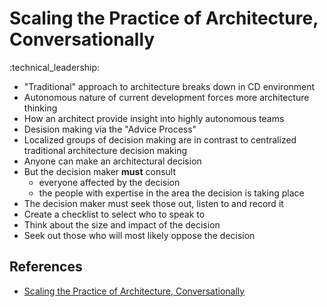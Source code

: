 # Scaling the Practice of Architecture, Conversationally

:technical_leadership:

- "Traditional" approach to architecture breaks down in CD environment
- Autonomous nature of current development forces more architecture thinking
- How an architect provide insight into highly autonomous teams
- Desision making via the "Advice Process"
- Localized groups of decision making are in contrast to centralized traditional architecture decision making
- Anyone can make an architectural decision
- But the decision maker **must** consult
  - everyone affected by the decision
  - the people with expertise in the area the decision is taking place
- The decision maker must seek those out, listen to and record it
- Create a checklist to select who to speak to
- Think about the size and impact of the decision
- Seek out those who will most likely oppose the decision

## References

- [Scaling the Practice of Architecture, Conversationally](https://martinfowler.com/articles/scaling-architecture-conversationally.html)
